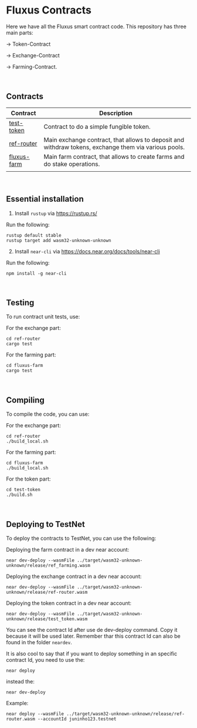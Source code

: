 # Fluxus Contracts

Here we have all the Fluxus smart contract code. This repository has three main parts:

 -> Token-Contract

 -> Exchange-Contract

 -> Farming-Contract.

&nbsp;

## Contracts

| Contract                   | Description                                                                                          |
| -------------------------- | ---------------------------------------------------------------------------------------------------- |
| [test-token](test-token)   | Contract to do a simple fungible token.                                                              |
| [ref-router](ref-router)   | Main exchange contract, that allows to deposit and withdraw tokens, exchange them via various pools. |
| [fluxus-farm](fluxus-farm) | Main farm contract, that allows to create farms and do stake operations.                             |
|                            |                                                                                                      |

&nbsp;


## Essential installation

1. Install `rustup` via https://rustup.rs/

Run the following:
```
rustup default stable
rustup target add wasm32-unknown-unknown
```

2. Install `near-cli` via https://docs.near.org/docs/tools/near-cli

Run the following:
```
npm install -g near-cli
```
&nbsp;

## Testing

To run contract unit tests, use:

For the exchange part:
```
cd ref-router
cargo test 
```

For the farming part:
```
cd fluxus-farm
cargo test 
```

&nbsp;

## Compiling

To compile the code, you can use:

For the exchange part:
```
cd ref-router
./build_local.sh
```
For the farming part:
```
cd fluxus-farm
./build_local.sh
```
For the token part:
```
cd test-token
./build.sh
```

&nbsp;

## Deploying to TestNet

To deploy the contracts to TestNet, you can use the following:

Deploying the farm contract in a dev near account:
```
near dev-deploy --wasmFile ../target/wasm32-unknown-unknown/release/ref_farming.wasm
```

Deploying the exchange contract in a dev near account:
```
near dev-deploy --wasmFile ../target/wasm32-unknown-unknown/release/ref-router.wasm
```

Deploying the token contract in a dev near account:
```
near dev-deploy --wasmFile ../target/wasm32-unknown-unknown/release/test_token.wasm
```


You can see the contract Id after use de dev-deploy command. Copy it because it will be used later. 
Remember thar this contract Id can also be found in the folder `neardev`.

It is also cool to say that if you want to deploy something in an specific contract Id, you need to use the:
```
near deploy
```
instead the:
```
near dev-deploy
```

Example:
```
near deploy --wasmFile ../target/wasm32-unknown-unknown/release/ref-router.wasm --accountId juninho123.testnet
```
